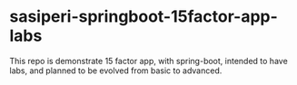 # sasiperi-springboot-15factor-app-labs
This repo is demonstrate 15 factor app, with spring-boot, intended to have labs, and planned to be evolved from basic to advanced. 
